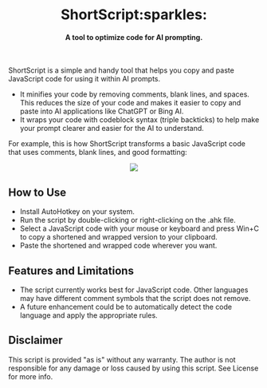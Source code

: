 <h1 align="center">ShortScript:sparkles:</h1>

#### <p align="center">A tool to optimize code for AI prompting.</p><br>

ShortScript is a simple and handy tool that helps you copy and paste JavaScript code for using it within AI prompts.

- It minifies your code by removing comments, blank lines, and spaces. This reduces the size of your code and makes it easier to copy and paste into AI applications like ChatGPT or Bing AI.
- It wraps your code with codeblock syntax (triple backticks) to help make your prompt clearer and easier for the AI to understand.

For example, this is how ShortScript transforms a basic JavaScript code that uses comments, blank lines, and good formatting:


<p align="center">
<img src="https://user-images.githubusercontent.com/105183376/235229706-9de3705f-ba5a-4d35-8626-2312593540dc.png" />
</p>

## How to Use

- Install AutoHotkey on your system.
- Run the script by double-clicking or right-clicking on the .ahk file.
- Select a JavaScript code with your mouse or keyboard and press Win+C to copy a shortened and wrapped version to your clipboard.
- Paste the shortened and wrapped code wherever you want.

## Features and Limitations

- The script currently works best for JavaScript code. Other languages may have different comment symbols that the script does not remove.
- A future enhancement could be to automatically detect the code language and apply the appropriate rules.

## Disclaimer

This script is provided "as is" without any warranty. The author is not responsible for any damage or loss caused by using this script. See License for more info.

